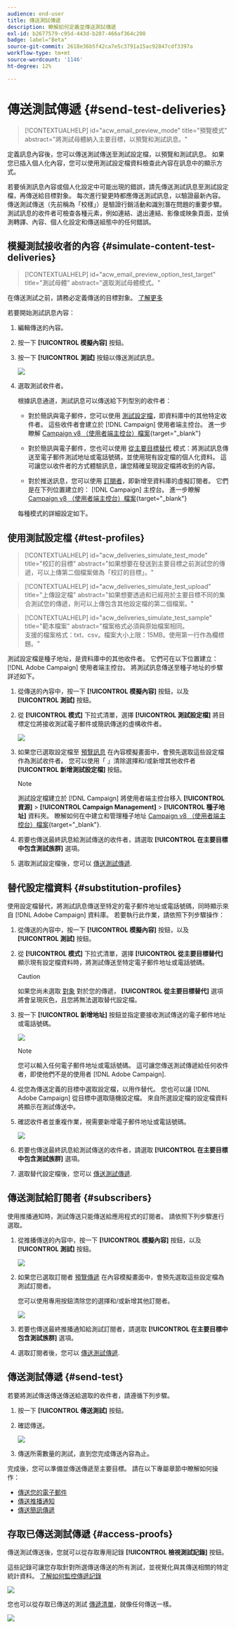 ```yaml
---
audience: end-user
title: 傳送測試傳遞
description: 瞭解如何定義並傳送測試傳遞
exl-id: b2677579-c95d-443d-b207-466af364c208
badge: label="Beta"
source-git-commit: 2618e36b5f42ca7e5c3791a15ac92847cdf3397a
workflow-type: tm+mt
source-wordcount: '1146'
ht-degree: 12%

---
```


# 傳送測試傳遞 {#send-test-deliveries}

>[!CONTEXTUALHELP]
>id="acw_email_preview_mode"
>title="預覽模式"
>abstract="將測試母體納入主要目標，以預覽和測試訊息。"

定義訊息內容後，您可以傳送測試傳送至測試設定檔，以預覽和測試訊息。 如果您已插入個人化內容，您可以使用測試設定檔資料檢查此內容在訊息中的顯示方式。

若要偵測訊息內容或個人化設定中可能出現的錯誤，請先傳送測試訊息至測試設定檔，再傳送給目標對象。 每次進行變更時都應傳送測試訊息，以驗證最新內容。 傳送測試傳送（先前稱為「校樣」）是驗證行銷活動和識別潛在問題的重要步驟。 測試訊息的收件者可檢查各種元素，例如連結、退出連結、影像或映象頁面，並偵測轉譯、內容、個人化設定和傳送組態中的任何錯誤。

## 模擬測試接收者的內容 {#simulate-content-test-deliveries}

>[!CONTEXTUALHELP]
>id="acw_email_preview_option_test_target"
>title="測試母體"
>abstract="選取測試母體模式。"

在傳送測試之前，請務必定義傳送的目標對象。 [了解更多](../audience/about-recipients.md)


若要開始測試訊息內容：

1. 編輯傳送的內容。
1. 按一下 **[!UICONTROL 模擬內容]** 按鈕。
1. 按一下 **[!UICONTROL 測試]** 按鈕以傳送測試訊息。

   ![](assets/simulate-test-button-email.png)

1. 選取測試收件者。

   根據訊息通道，測試訊息可以傳送給下列型別的收件者：

   * 對於簡訊與電子郵件，您可以使用 [測試設定檔](#test-profiles)，即資料庫中的其他特定收件者。 這些收件者會建立於 [!DNL Campaign] 使用者端主控台。 進一步瞭解 [Campaign v8 （使用者端主控台）檔案](https://experienceleague.adobe.com/docs/campaign/campaign-v8/audience/add-profiles/test-profiles.html){target="_blank"}

   * 對於簡訊與電子郵件，您也可以使用 [從主要目標替代](#substitution-profiles) 模式：將測試訊息傳送至電子郵件測試地址或電話號碼，並使用現有設定檔的個人化資料。 這可讓您以收件者的方式體驗訊息，讓您精確呈現設定檔將收到的內容。

   * 對於推送訊息，您可以使用 [訂閱者](#subscribers)，即新增至資料庫的虛擬訂閱者。 它們是在下列位置建立的： [!DNL Campaign] 主控台。 進一步瞭解 [Campaign v8 （使用者端主控台）檔案](https://experienceleague.adobe.com/docs/campaign/campaign-v8/audience/add-profiles/test-profiles.html){target="_blank"}

   每種模式的詳細設定如下。

## 使用測試設定檔 {#test-profiles}

>[!CONTEXTUALHELP]
>id="acw_deliveries_simulate_test_mode"
>title="校訂的目標"
>abstract="如果想要在發送到主要目標之前測試您的傳遞，可以上傳第二個檔案做為「校訂的目標」。"

>[!CONTEXTUALHELP]
>id="acw_deliveries_simulate_test_upload"
>title="上傳設定檔"
>abstract="如果想要透過和已經用於主要目標不同的集合測試您的傳遞，則可以上傳包含其他設定檔的第二個檔案。"

>[!CONTEXTUALHELP]
>id="acw_deliveries_simulate_test_sample"
>title="範本檔案"
>abstract="檔案格式必須與原始檔案相同。<br/>支援的檔案格式：txt、csv。檔案大小上限：15MB。使用第一行作為欄標題。"


測試設定檔是種子地址，是資料庫中的其他收件者。 它們可在以下位置建立： [!DNL Adobe Campaign] 使用者端主控台。 將測試訊息傳送至種子地址的步驟詳述如下。

1. 從傳送的內容中，按一下 **[!UICONTROL 模擬內容]** 按鈕，以及 **[!UICONTROL 測試]** 按鈕。

1. 從 **[!UICONTROL 模式]** 下拉式清單，選擇 **[!UICONTROL 測試設定檔]** 將目標定位將接收測試電子郵件或簡訊傳送的虛構收件者。

   ![](assets/simulate-profile-mode.png)

1. 如果您已選取設定檔至 [預覽訊息](preview-content.md) 在內容模擬畫面中，會預先選取這些設定檔作為測試收件者。 您可以使用「 」清除選擇和/或新增其他收件者 **[!UICONTROL 新增測試設定檔]** 按鈕。

   >[!NOTE]
   >
   >測試設定檔建立於 [!DNL Campaign] 將使用者端主控台移入 **[!UICONTROL 資源]** > **[!UICONTROL Campaign Management]** > **[!UICONTROL 種子地址]** 資料夾。 瞭解如何在中建立和管理種子地址 [Campaign v8 （使用者端主控台）檔案](https://experienceleague.adobe.com/docs/campaign/campaign-v8/audience/add-profiles/test-profiles.html){target="_blank"}.

1. 若要也傳送最終訊息給測試傳送的收件者，請選取 **[!UICONTROL 在主要目標中包含測試族群]** 選項。

1. 選取測試設定檔後，您可以 [傳送測試傳遞](#send-test).

## 替代設定檔資料 {#substitution-profiles}

使用設定檔替代，將測試訊息傳送至特定的電子郵件地址或電話號碼，同時顯示來自 [!DNL Adobe Campaign] 資料庫。 若要執行此作業，請依照下列步驟操作：


1. 從傳送的內容中，按一下 **[!UICONTROL 模擬內容]** 按鈕，以及 **[!UICONTROL 測試]** 按鈕。

1. 從 **[!UICONTROL 模式]** 下拉式清單，選擇 **[!UICONTROL 從主要目標替代]** 顯示現有設定檔資料時，將測試傳送至特定電子郵件地址或電話號碼。

   >[!CAUTION]
   >
   >如果您尚未選取 [對象](../audience/about-recipients.md) 對於您的傳遞， **[!UICONTROL 從主要目標替代]** 選項將會呈現灰色，且您將無法選取替代設定檔。

1. 按一下 **[!UICONTROL 新增地址]** 按鈕並指定要接收測試傳送的電子郵件地址或電話號碼。

   ![](assets/simulate-add-substitution-address.png)

   >[!NOTE]
   >
   >您可以輸入任何電子郵件地址或電話號碼。 這可讓您傳送測試傳遞給任何收件者，即使他們不是的使用者 [!DNL Adobe Campaign].

1. 從您為傳送定義的目標中選取設定檔，以用作替代。 您也可以讓 [!DNL Adobe Campaign] 從目標中選取隨機設定檔。 來自所選設定檔的設定檔資料將顯示在測試傳送中。

1. 確認收件者並重複作業，視需要新增電子郵件地址或電話號碼。

   ![](assets/simulate-profile-substitute.png)

1. 若要也傳送最終訊息給測試傳送的收件者，請選取 **[!UICONTROL 在主要目標中包含測試族群]** 選項。

1. 選取替代設定檔後，您可以 [傳送測試傳遞](#send-test).

## 傳送測試給訂閱者 {#subscribers}

使用推播通知時，測試傳送只能傳送給應用程式的訂閱者。 請依照下列步驟進行選取。

1. 從推播傳送的內容中，按一下 **[!UICONTROL 模擬內容]** 按鈕，以及 **[!UICONTROL 測試]** 按鈕。

   ![](assets/simulate-test-button-push.png)

1. 如果您已選取訂閱者 [預覽傳遞](preview-content.md) 在內容模擬畫面中，會預先選取這些設定檔為測試訂閱者。

   您可以使用專用按鈕清除您的選擇和/或新增其他訂閱者。

   ![](assets/simulate-test-subscribers.png)

1. 若要也傳送最終推播通知給測試訂閱者，請選取 **[!UICONTROL 在主要目標中包含測試族群]** 選項。

1. 選取訂閱者後，您可以 [傳送測試傳遞](#send-test).

## 傳送測試傳遞 {#send-test}

若要將測試傳送傳送傳送給選取的收件者，請遵循下列步驟。

1. 按一下 **[!UICONTROL 傳送測試]** 按鈕。

1. 確認傳送。

   ![](assets/simulate-send-test.png)

1. 傳送所需數量的測試，直到您完成傳送內容為止。

完成後，您可以準備並傳送傳遞至主要目標。 請在以下專屬章節中瞭解如何操作：

* [傳送您的電子郵件](../monitor/prepare-send.md)
* [傳送推播通知](../push/send-push.md#send-push)
* [傳送簡訊傳遞](../sms/send-sms.md#send-sms)

## 存取已傳送測試傳遞 {#access-proofs}

傳送測試傳送後，您就可以從存取專用記錄 **[!UICONTROL 檢視測試記錄]** 按鈕。

這些記錄可讓您存取針對所選傳送傳送的所有測試，並視覺化與其傳送相關的特定統計資料。 [了解如何監控傳遞記錄](../monitor/delivery-logs.md)

![](assets/simulate-test-log.png)

您也可以從存取已傳送的測試 [傳遞清單](../msg/gs-messages.md)，就像任何傳送一樣。

![](assets/simulate-deliveries-list.png)
